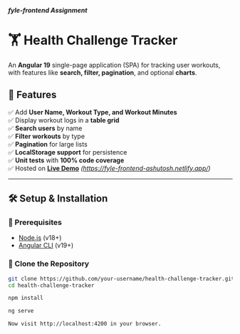 ***fyle-frontend Assignment***

# 🏋️ Health Challenge Tracker

An **Angular 19** single-page application (SPA) for tracking user workouts, with features like **search, filter, pagination**, and optional **charts**.

## 🚀 Features

✅ Add **User Name, Workout Type, and Workout Minutes**  
✅ Display workout logs in a **table grid**  
✅ **Search users** by name  
✅ **Filter workouts** by type  
✅ **Pagination** for large lists  
✅ **LocalStorage support** for persistence  
✅ **Unit tests** with **100% code coverage**  
✅ Hosted on **[Live Demo](#)** *(https://fyle-frontend-ashutosh.netlify.app/)*  

---

## 🛠️ Setup & Installation

### 🔹 Prerequisites
- [Node.js](https://nodejs.org/) (v18+)
- [Angular CLI](https://angular.io/cli) (v19+)

### 🔹 Clone the Repository
```sh
git clone https://github.com/your-username/health-challenge-tracker.git
cd health-challenge-tracker

npm install

ng serve

Now visit http://localhost:4200 in your browser.



